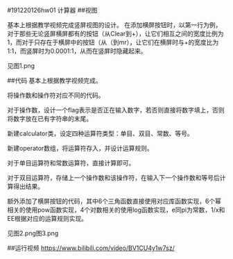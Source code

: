 #191220126hw01 计算器
##视图

基本上根据教学视频完成竖屏视图的设计。
在添加横屏按钮时，以第一行为例，对于那些无论竖屏横屏都有的按钮（从Clear到+），让它们相互之间的宽度比例为1，而对于只存在于横屏中的按钮（从（到mr），让它们在横屏时与+的宽度比为1:1，而竖屏时为0.0001:1，从而在竖屏时隐藏起来。

见图1.png

##代码
基本上根据教学视频完成。

将操作数和操作符对应不同的代码。

对于操作数，设计一个flag表示是否正在输入数字，若否则直接将数字填上，否则将数字放在已有字符串的末尾。

新建calculator类，设定四种运算符类型：单目、双目、常数、等号。

新建operator数组，将运算符存入，并设计运算规则。

对于单目运算符和常数运算符，直接计算即可。

对于双目运算符，存储上一个操作数和该操作符，在输入下一个操作数和等号后计算得出结果。

额外添加了横屏按钮的代码，其中6个三角函数直接使用对应库函数实现，6个幂相关的使用pow函数实现，4个对数相关的使用log函数实现，e同pi为常数，1/x和EE根据对应的运算规则实现。

见图2.png图3.png

##运行视频
https://www.bilibili.com/video/BV1CU4y1w7sz/